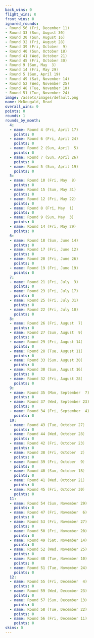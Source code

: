 ```yaml
---
back_wins: 0
flight_wins: 0
front_wins: 0
ignored_rounds:
- Round 56 (Fri, December 11)
- Round 33 (Sun, August 30)
- Round 30 (Sun, August 16)
- Round 32 (Fri, August 28)
- Round 39 (Fri, October  9)
- Round 40 (Sun, October 18)
- Round 41 (Wed, October 21)
- Round 45 (Fri, October 30)
- Round 9 (Sun, May  3)
- Round 14 (Fri, May 29)
- Round 5 (Sun, April 19)
- Round 49 (Sat, November 14)
- Round 52 (Wed, November 25)
- Round 48 (Tue, November 10)
- Round 51 (Tue, November 24)
image: /assets/images/default.png
name: McDougald, Brad
overall_wins: 0
points: 0
rounds: 1
rounds_by_month:
  4:
  - name: Round 4 (Fri, April 17)
    points: 0
  - name: Round 6 (Fri, April 24)
    points: 0
  - name: Round 2 (Sun, April  5)
    points: 0
  - name: Round 7 (Sun, April 26)
    points: 0
  - name: Round 5 (Sun, April 19)
    points: 0
  5:
  - name: Round 10 (Fri, May  8)
    points: 0
  - name: Round 15 (Sun, May 31)
    points: 0
  - name: Round 12 (Fri, May 22)
    points: 0
  - name: Round 8 (Fri, May  1)
    points: 0
  - name: Round 9 (Sun, May  3)
    points: 0
  - name: Round 14 (Fri, May 29)
    points: 0
  6:
  - name: Round 18 (Sun, June 14)
    points: 0
  - name: Round 17 (Fri, June 12)
    points: 0
  - name: Round 20 (Fri, June 26)
    points: 0
  - name: Round 19 (Fri, June 19)
    points: 0
  7:
  - name: Round 21 (Fri, July  3)
    points: 0
  - name: Round 23 (Fri, July 17)
    points: 0
  - name: Round 25 (Fri, July 31)
    points: 0
  - name: Round 22 (Fri, July 10)
    points: 0
  8:
  - name: Round 26 (Fri, August  7)
    points: 0
  - name: Round 27 (Sun, August  9)
    points: 0
  - name: Round 29 (Fri, August 14)
    points: 0
  - name: Round 28 (Tue, August 11)
    points: 0
  - name: Round 33 (Sun, August 30)
    points: 0
  - name: Round 30 (Sun, August 16)
    points: 0
  - name: Round 32 (Fri, August 28)
    points: 0
  9:
  - name: Round 35 (Mon, September  7)
    points: 0
  - name: Round 37 (Wed, September 23)
    points: 0
  - name: Round 34 (Fri, September  4)
    points: 0
  10:
  - name: Round 43 (Tue, October 27)
    points: 0
  - name: Round 44 (Wed, October 28)
    points: 0
  - name: Round 42 (Fri, October 23)
    points: 0
  - name: Round 38 (Fri, October  2)
    points: 0
  - name: Round 39 (Fri, October  9)
    points: 0
  - name: Round 40 (Sun, October 18)
    points: 0
  - name: Round 41 (Wed, October 21)
    points: 0
  - name: Round 45 (Fri, October 30)
    points: 0
  11:
  - name: Round 54 (Sun, November 29)
    points: 0
  - name: Round 47 (Fri, November  6)
    points: 0
  - name: Round 53 (Fri, November 27)
    points: 0
  - name: Round 50 (Fri, November 20)
    points: 0
  - name: Round 49 (Sat, November 14)
    points: 0
  - name: Round 52 (Wed, November 25)
    points: 0
  - name: Round 48 (Tue, November 10)
    points: 0
  - name: Round 51 (Tue, November 24)
    points: 0
  12:
  - name: Round 55 (Fri, December  4)
    points: 0
  - name: Round 59 (Wed, December 23)
    points: 0
  - name: Round 57 (Sun, December 13)
    points: 0
  - name: Round 58 (Tue, December 22)
    points: 0
  - name: Round 56 (Fri, December 11)
    points: 0
skins: 0
---
```

